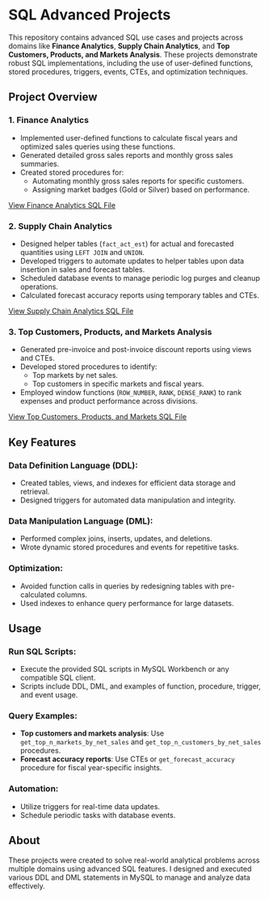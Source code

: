 # SQL Advanced Projects

This repository contains advanced SQL use cases and projects across domains like **Finance Analytics**, **Supply Chain Analytics**, and **Top Customers, Products, and Markets Analysis**. These projects demonstrate robust SQL implementations, including the use of user-defined functions, stored procedures, triggers, events, CTEs, and optimization techniques.

## Project Overview

### 1. **Finance Analytics**
- Implemented user-defined functions to calculate fiscal years and optimized sales queries using these functions.
- Generated detailed gross sales reports and monthly gross sales summaries.
- Created stored procedures for:
  - Automating monthly gross sales reports for specific customers.
  - Assigning market badges (Gold or Silver) based on performance.
  
[View Finance Analytics SQL File](https://github.com/Ranjith-Senthilkumar/MYSQL-Queries/blob/main/Financials_Query)

### 2. **Supply Chain Analytics**
- Designed helper tables (`fact_act_est`) for actual and forecasted quantities using `LEFT JOIN` and `UNION`.
- Developed triggers to automate updates to helper tables upon data insertion in sales and forecast tables.
- Scheduled database events to manage periodic log purges and cleanup operations.
- Calculated forecast accuracy reports using temporary tables and CTEs.

[View Supply Chain Analytics SQL File](https://github.com/Ranjith-Senthilkumar/MYSQL-Queries/blob/main/Supply_chain_analysis_query)

### 3. **Top Customers, Products, and Markets Analysis**
- Generated pre-invoice and post-invoice discount reports using views and CTEs.
- Developed stored procedures to identify:
  - Top markets by net sales.
  - Top customers in specific markets and fiscal years.
- Employed window functions (`ROW_NUMBER`, `RANK`, `DENSE_RANK`) to rank expenses and product performance across divisions.

[View Top Customers, Products, and Markets SQL File](https://github.com/Ranjith-Senthilkumar/MYSQL-Queries/blob/main/Top%20and%20Bottom%20N%20queries)

## Key Features

### Data Definition Language (DDL):
- Created tables, views, and indexes for efficient data storage and retrieval.
- Designed triggers for automated data manipulation and integrity.

### Data Manipulation Language (DML):
- Performed complex joins, inserts, updates, and deletions.
- Wrote dynamic stored procedures and events for repetitive tasks.

### Optimization:
- Avoided function calls in queries by redesigning tables with pre-calculated columns.
- Used indexes to enhance query performance for large datasets.

## Usage

### Run SQL Scripts:
- Execute the provided SQL scripts in MySQL Workbench or any compatible SQL client.
- Scripts include DDL, DML, and examples of function, procedure, trigger, and event usage.

### Query Examples:
- **Top customers and markets analysis**: Use `get_top_n_markets_by_net_sales` and `get_top_n_customers_by_net_sales` procedures.
- **Forecast accuracy reports**: Use CTEs or `get_forecast_accuracy` procedure for fiscal year-specific insights.

### Automation:
- Utilize triggers for real-time data updates.
- Schedule periodic tasks with database events.

## About
These projects were created to solve real-world analytical problems across multiple domains using advanced SQL features. I designed and executed various DDL and DML statements in MySQL to manage and analyze data effectively.
